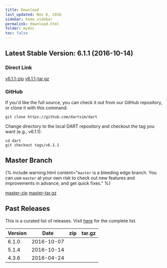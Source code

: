 ```yaml
---
title: Download
last_updated: Nov 8, 2016
sidebar: home_sidebar
permalink: download.html
folder: mydoc
toc: false
---
```


## Latest Stable Version: 6.1.1 (2016-10-14)

### Direct Link

<a href="https://github.com/dartsim/dart/archive/v6.1.1.zip" class="btn btn-default githubEditButton" role="button"><i class="fa fa-download fa-lg"></i> v6.1.1-zip</a>
<a href="https://github.com/dartsim/dart/archive/v6.1.1.tar.gz" class="btn btn-default githubEditButton" role="button"><i class="fa fa-download fa-lg"></i> v6.1.1-tar.gz</a>

### GitHub

If you'd like the full source, you can check it out from our GitHub repository, or clone it with this command:

```
git clone https://github.com/dartsim/dart
```

Change directory to the local DART repository and checkout the tag you want (e.g., v6.1.1):

```
cd dart
git checkout tags/v6.1.1
```

## Master Branch

{% include warning.html content="`master` is a bleeding edge branch. You can use `master` at your own risk to check out new features and improvements in advance, and get quick fixes." %}

<a href="https://github.com/dartsim/dart/zipball/master" class="btn btn-default githubEditButton" role="button"><i class="fa fa-download fa-lg"></i> master-zip</a>
<a href="https://github.com/dartsim/dart/tarball/master" class="btn btn-default githubEditButton" role="button"><i class="fa fa-download fa-lg"></i> master-tar.gz</a>

## Past Releases

This is a curated list of releases. Visit [here](https://github.com/dartsim/dart/releases) for the complete list.

| Version | Date       | zip | tar.gz |
| ------- | ---------- | --- | ------ |
| 6.1.0   | 2016-10-07 | <a href="https://github.com/dartsim/dart/archive/v6.1.0.zip"><i class="fa fa-download fa-lg"></i></a> | <a href="https://github.com/dartsim/dart/archive/v6.1.0.tar.gz"><i class="fa fa-download fa-lg"></i></a> |
| 5.1.4   | 2016-10-14 | <a href="https://github.com/dartsim/dart/archive/v5.1.4.zip"><i class="fa fa-download fa-lg"></i></a> | <a href="https://github.com/dartsim/dart/archive/v5.1.4.tar.gz"><i class="fa fa-download fa-lg"></i></a> |
| 4.3.6   | 2016-04-24 | <a href="https://github.com/dartsim/dart/archive/v4.3.6.zip"><i class="fa fa-download fa-lg"></i></a> | <a href="https://github.com/dartsim/dart/archive/v4.3.6.tar.gz"><i class="fa fa-download fa-lg"></i></a> |

